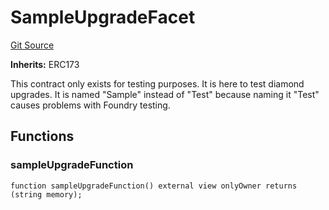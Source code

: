 # SampleUpgradeFacet
[Git Source](https://github.com/thrackle-io/tron/blob/8134a3beedf036c43fc49cdc1818732eb057f270/src/protocol/diamond/SampleUpgradeFacet.sol)

**Inherits:**
ERC173

This contract only exists for testing purposes. It is here to test diamond upgrades. It is named "Sample" instead
of "Test" because naming it "Test" causes problems with Foundry testing.


## Functions
### sampleUpgradeFunction


```solidity
function sampleUpgradeFunction() external view onlyOwner returns (string memory);
```

